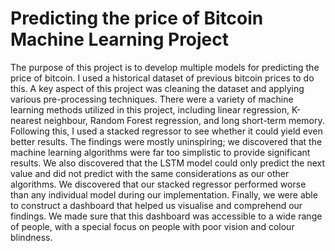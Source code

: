 # Predicting the price of Bitcoin Machine Learning Project
The purpose of this project is to develop multiple models for predicting the price of bitcoin. I 
used a historical dataset of previous bitcoin prices to do this. A key aspect of this project was 
cleaning the dataset and applying various pre-processing techniques. There were a variety of 
machine learning methods utilized in this project, including linear regression, K-nearest neighbour, 
Random Forest regression, and long short-term memory. Following this, I used a stacked regressor 
to see whether it could yield even better results. The findings were mostly uninspiring; we 
discovered that the machine learning algorithms were far too simplistic to provide significant 
results. We also discovered that the LSTM model could only predict the next value and did not 
predict with the same considerations as our other algorithms. We discovered that our stacked 
regressor performed worse than any individual model during our implementation. Finally, we 
were able to construct a dashboard that helped us visualise and comprehend our findings. We 
made sure that this dashboard was accessible to a wide range of people, with a special focus on 
people with poor vision and colour blindness.

# 
